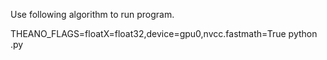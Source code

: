 Use following algorithm to run program.

THEANO_FLAGS=floatX=float32,device=gpu0,nvcc.fastmath=True  python <myscript>.py